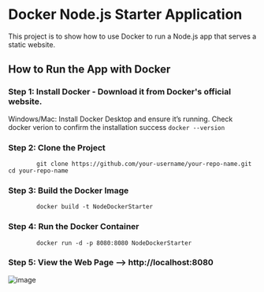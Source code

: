 # Docker Node.js  Starter Application

This project is to show how to use Docker to run a Node.js app that serves a static website.


## How to Run the App with Docker

### Step 1: Install Docker - Download it from Docker's official website.
Windows/Mac: Install Docker Desktop and ensure it’s running.
Check docker verion to confirm the installation success    `docker --version`

### Step 2: Clone the Project
            git clone https://github.com/your-username/your-repo-name.git cd your-repo-name

### Step 3: Build the Docker Image
            docker build -t NodeDockerStarter
### Step 4: Run the Docker Container
            docker run -d -p 8080:8080 NodeDockerStarter
### Step 5: View the Web Page   --> http://localhost:8080

![image](https://github.com/user-attachments/assets/3e197cc5-5e4e-4549-b85d-a15ff0ab50ba)








